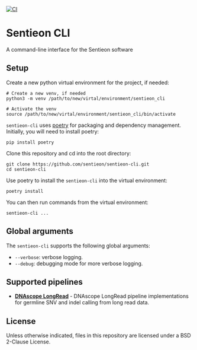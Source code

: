 [![CI](https://github.com/brentp/sentieon-cli/actions/workflows/ci.yml/badge.svg)](https://github.com/brentp/sentieon-cli/actions/workflows/ci.yml)

# Sentieon CLI

A command-line interface for the Sentieon software

## Setup

Create a new python virtual environment for the project, if needed:
```
# Create a new venv, if needed
python3 -m venv /path/to/new/virtal/environment/sentieon_cli

# Activate the venv
source /path/to/new/virtal/environment/sentieon_cli/bin/activate
```

`sentieon-cli` uses [poetry](https://pypi.org/project/poetry/) for packaging and dependency management. Initially, you will need to install poetry:
```
pip install poetry
```

Clone this repository and cd into the root directory:
```
git clone https://github.com/sentieon/sentieon-cli.git
cd sentieon-cli
```

Use poetry to install the `sentieon-cli` into the virtual environment:
```
poetry install
```

You can then run commands from the virtual environment:
```
sentieon-cli ...
```

## Global arguments
The `sentieon-cli` supports the following global arguments:
- `--verbose`: verbose logging.
- `--debug`: debugging mode for more verbose logging.

## Supported pipelines
- [**DNAscope LongRead**](docs/dnascope-longread.md) - DNAscope LongRead pipeline implementations for germline SNV and indel calling from long read data.

## License
Unless otherwise indicated, files in this repository are licensed under a BSD 2-Clause License.